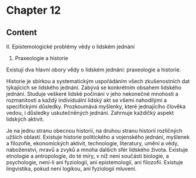 # Chapter 12

## Content

<!-- Source: AUDIO_GENERATED-chapter_12a-OPTIMIZED.md -->

II. Epistemologické problémy vědy o lidském jednání

1. Praxeologie a historie

Existují dva hlavní obory vědy o lidském jednání: praxeologie a historie.

Historie je sbírkou a systematickým uspořádáním všech zkušenostních dat týkajících se lidského jednání. Zabývá se konkrétním obsahem lidského jednání. Studuje veškeré lidské počínání v jeho nekonečné mnohosti a rozmanitosti a každý individuální lidský akt se všemi nahodilými a specifickými důsledky. Prozkoumává myšlenky, které jednajícího člověka vedou, i důsledky uskutečněných jednání. Zahrnuje každičký aspekt lidských aktivit.

Je na jednu stranu obecnou historií, na druhou stranu historií rozličných užších oblastí. Existuje historie politického a vojenského jednání, myšlenek a filozofie, ekonomických aktivit, technologie, literatury, umění a vědy, náboženství, mravů a zvyků a mnoha dalších sfér lidského života. Existuje etnologie a antropologie, do té míry, v níž není součástí biologie, a psychologie, není-li ani fyziologií, ani epistemologií, ani filozofií. Existuje lingvistika, pokud není logikou, ani fyziologií mluvení.

